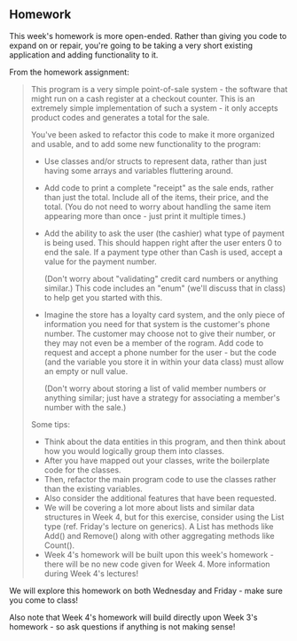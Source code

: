 ## Homework

This week's homework is more open-ended. Rather than giving you code to expand on or repair, you're going to be taking a very short existing application and adding functionality to it.

From the homework assignment:

> This program is a very simple point-of-sale system - the software that might run on a cash register at a checkout counter. This is an extremely simple implementation of such a system - it only accepts product codes and generates a total for the sale.
>
> You've been asked to refactor this code to make it more organized and usable, and to add some new functionality to the program:
>
> - Use classes and/or structs to represent data, rather than just having some arrays and variables fluttering around.
> - Add code to print a complete "receipt" as the sale ends, rather than just the total. Include all of the items, their price, and the total. 
>   (You do not need to worry about handling the same item appearing more than once - just print it multiple times.)
> - Add the ability to ask the user (the cashier) what type of payment is being used. This should happen right after the user enters 0 to end the sale. If a payment type other than Cash is used, accept a value for the payment number.
> 
>    (Don't worry about "validating" credit card numbers or anything similar.) This code includes an "enum" (we'll discuss that in class) to help get you started with this.
>
> - Imagine the store has a loyalty card system, and the only piece of information you need for that system is the customer's phone number. The customer may choose not to give their number, or they may not even be a member of the rogram. Add code to request and accept a phone number for the user - but the code (and the variable you store it in within your data class) must allow an empty or null value.
> 
>     (Don't worry about storing a list of valid member numbers or anything similar; just have a strategy for associating a member's number with the sale.)
>
> Some tips:
>
> - Think about the data entities in this program, and then think about how you would logically group them into classes.
> - After you have mapped out your classes, write the boilerplate code for the classes.
> - Then, refactor the main program code to use the classes rather than the existing variables.
> - Also consider the additional features that have been requested.
> - We will be covering a lot more about lists and similar data structures in Week 4, but for this exercise, consider using the List<T> type (ref. Friday's lecture on generics). A List<T> has methods like Add() and Remove() along with other aggregating methods like Count(). 
> - Week 4's homework will be built upon this week's homework - there will be no new code given for Week 4. More information during Week 4's lectures!

We will explore this homework on both Wednesday and Friday - make sure you come to class! 

Also note that Week 4's homework will build directly upon Week 3's homework - so ask questions if anything is not making sense!